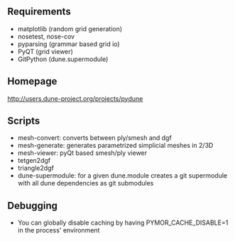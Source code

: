 Requirements
------------

 * matplotlib (random grid generation)
 * nosetest, nose-cov
 * pyparsing (grammar based grid io)
 * PyQT (grid viewer)
 * GitPython (dune.supermodule)

Homepage
--------

http://users.dune-project.org/projects/pydune 

Scripts
-------

 * mesh-convert: converts between ply/smesh and dgf
 * mesh-generate: generates parametrized simplicial meshes in 2/3D
 * mesh-viewer: pyQt based smesh/ply viewer
 * tetgen2dgf
 * triangle2dgf
 * dune-supermodule: for a given dune.module creates a git supermodule with all dune dependencies as git submodules


Debugging
--------

 * You can globally disable caching by having PYMOR_CACHE_DISABLE=1 in the process' environment